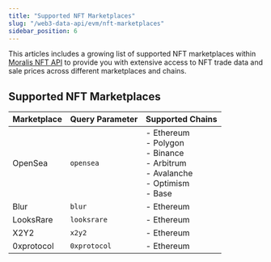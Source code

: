 ```yaml
---
title: "Supported NFT Marketplaces"
slug: "/web3-data-api/evm/nft-marketplaces"
sidebar_position: 6
---
```



This articles includes a growing list of supported NFT marketplaces within [Moralis NFT API](/web3-data-api/evm/reference/nft-api) to provide you with extensive access to NFT trade data and sale prices across different marketplaces and chains.

## Supported NFT Marketplaces

| Marketplace | Query Parameter | Supported Chains                                                                                      |
| ----------- | --------------- | ----------------------------------------------------------------------------------------------------- |
| OpenSea     | `opensea`       | - Ethereum <br/>- Polygon <br/>- Binance <br/>- Arbitrum <br/>- Avalanche <br/>- Optimism <br/>- Base |
| Blur        | `blur`          | - Ethereum                                                                                            |
| LooksRare   | `looksrare`     | - Ethereum                                                                                            |
| X2Y2        | `x2y2`          | - Ethereum                                                                                            |
| 0xprotocol  | `0xprotocol`    | - Ethereum                                                                                            |

